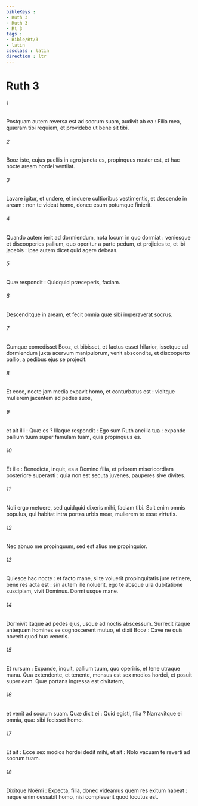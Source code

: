```yaml
---
bibleKeys : 
- Ruth 3
- Ruth 3
- Rt 3
tags : 
- Bible/Rt/3
- latin
cssclass : latin
direction : ltr
---
```


# Ruth 3

###### 1
Postquam autem reversa est ad socrum suam, audivit ab ea : Filia mea, quæram tibi requiem, et providebo ut bene sit tibi.
###### 2
Booz iste, cujus puellis in agro juncta es, propinquus noster est, et hac nocte aream hordei ventilat.
###### 3
Lavare igitur, et undere, et induere cultioribus vestimentis, et descende in aream : non te videat homo, donec esum potumque finierit.
###### 4
Quando autem ierit ad dormiendum, nota locum in quo dormiat : veniesque et discooperies pallium, quo operitur a parte pedum, et projicies te, et ibi jacebis : ipse autem dicet quid agere debeas.
###### 5
Quæ respondit : Quidquid præceperis, faciam.
###### 6
Descenditque in aream, et fecit omnia quæ sibi imperaverat socrus.
###### 7
Cumque comedisset Booz, et bibisset, et factus esset hilarior, issetque ad dormiendum juxta acervum manipulorum, venit abscondite, et discooperto pallio, a pedibus ejus se projecit.
###### 8
Et ecce, nocte jam media expavit homo, et conturbatus est : viditque mulierem jacentem ad pedes suos,
###### 9
et ait illi : Quæ es ? Illaque respondit : Ego sum Ruth ancilla tua : expande pallium tuum super famulam tuam, quia propinquus es.
###### 10
Et ille : Benedicta, inquit, es a Domino filia, et priorem misericordiam posteriore superasti : quia non est secuta juvenes, pauperes sive divites.
###### 11
Noli ergo metuere, sed quidquid dixeris mihi, faciam tibi. Scit enim omnis populus, qui habitat intra portas urbis meæ, mulierem te esse virtutis.
###### 12
Nec abnuo me propinquum, sed est alius me propinquior.
###### 13
Quiesce hac nocte : et facto mane, si te voluerit propinquitatis jure retinere, bene res acta est : sin autem ille noluerit, ego te absque ulla dubitatione suscipiam, vivit Dominus. Dormi usque mane.
###### 14
Dormivit itaque ad pedes ejus, usque ad noctis abscessum. Surrexit itaque antequam homines se cognoscerent mutuo, et dixit Booz : Cave ne quis noverit quod huc veneris.
###### 15
Et rursum : Expande, inquit, pallium tuum, quo operiris, et tene utraque manu. Qua extendente, et tenente, mensus est sex modios hordei, et posuit super eam. Quæ portans ingressa est civitatem,
###### 16
et venit ad socrum suam. Quæ dixit ei : Quid egisti, filia ? Narravitque ei omnia, quæ sibi fecisset homo.
###### 17
Et ait : Ecce sex modios hordei dedit mihi, et ait : Nolo vacuam te reverti ad socrum tuam.
###### 18
Dixitque Noëmi : Expecta, filia, donec videamus quem res exitum habeat : neque enim cessabit homo, nisi compleverit quod locutus est.
